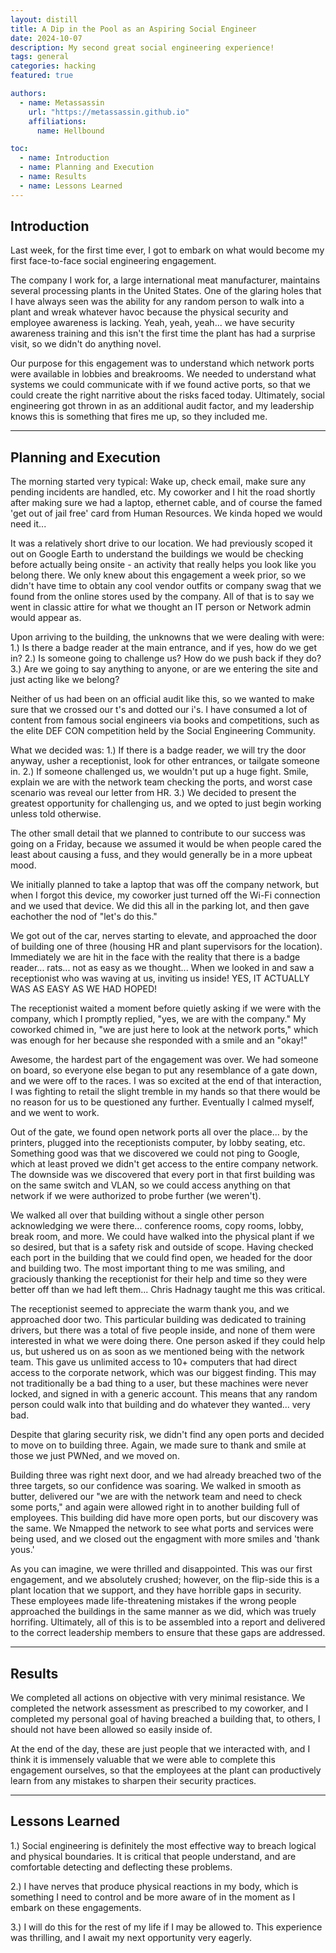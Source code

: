 ```yaml
---
layout: distill
title: A Dip in the Pool as an Aspiring Social Engineer
date: 2024-10-07
description: My second great social engineering experience!
tags: general
categories: hacking
featured: true

authors:
  - name: Metassassin
    url: "https://metassassin.github.io"
    affiliations:
      name: Hellbound

toc:
  - name: Introduction
  - name: Planning and Execution
  - name: Results
  - name: Lessons Learned
---
```


## Introduction

Last week, for the first time ever, I got to embark on what would become my first face-to-face social engineering engagement.

The company I work for, a large international meat manufacturer, maintains several processing plants in the United States. One of the glaring holes that I have always seen was the ability for any random person to walk into a plant and wreak whatever havoc because the physical security and employee awareness is lacking. Yeah, yeah, yeah... we have security awareness training and this isn't the first time the plant has had a surprise visit, so we didn't do anything novel.

Our purpose for this engagement was to understand which network ports were available in lobbies and breakrooms. We needed to understand what systems we could communicate with if we found active ports, so that we could create the right narritive about the risks faced today. Ultimately, social engineering got thrown in as an additional audit factor, and my leadership knows this is something that fires me up, so they included me.

---

## Planning and Execution

The morning started very typical: Wake up, check email, make sure any pending incidents are handled, etc. My coworker and I hit the road shortly after making sure we had a laptop, ethernet cable, and of course the famed 'get out of jail free' card from Human Resources. We kinda hoped we would need it...

It was a relatively short drive to our location. We had previously scoped it out on Google Earth to understand the buildings we would be checking before actually being onsite - an activity that really helps you look like you belong there. We only knew about this engagement a week prior, so we didn't have time to obtain any cool vendor outfits or company swag that we found from the online stores used by the company. All of that is to say we went in classic attire for what we thought an IT person or Network admin would appear as.

Upon arriving to the building, the unknowns that we were dealing with were:
1.) Is there a badge reader at the main entrance, and if yes, how do we get in?
2.) Is someone going to challenge us? How do we push back if they do? 
3.) Are we going to say anything to anyone, or are we entering the site and just acting like we belong?

Neither of us had been on an official audit like this, so we wanted to make sure that we crossed our t's and dotted our i's. I have consumed a lot of content from famous social engineers via books and competitions, such as the elite DEF CON competition held by the Social Engineering Community.

What we decided was:
1.) If there is a badge reader, we will try the door anyway, usher a receptionist, look for other entrances, or tailgate someone in.
2.) If someone challenged us, we wouldn't put up a huge fight. Smile, explain we are with the network team checking the ports, and worst case scenario was reveal our letter from HR.
3.) We decided to present the greatest opportunity for challenging us, and we opted to just begin working unless told otherwise.

The other small detail that we planned to contribute to our success was going on a Friday, because we assumed it would be when people cared the least about causing a fuss, and they would generally be in a more upbeat mood.

We initially planned to take a laptop that was off the company network, but when I forgot this device, my coworker just turned off the Wi-Fi connection and we used that device. We did this all in the parking lot, and then gave eachother the nod of "let's do this."

We got out of the car, nerves starting to elevate, and approached the door of building one of three (housing HR and plant supervisors for the location). Immediately we are hit in the face with the reality that there is a badge reader... rats... not as easy as we thought... When we looked in and saw a receptionist who was waving at us, inviting us inside! YES, IT ACTUALLY WAS AS EASY AS WE HAD HOPED!

The receptionist waited a moment before quietly asking if we were with the company, which I promptly replied, "yes, we are with the company." My coworked chimed in, "we are just here to look at the network ports," which was enough for her because she responded with a smile and an "okay!"

Awesome, the hardest part of the engagement was over. We had someone on board, so everyone else began to put any resemblance of a gate down, and we were off to the races. I was so excited at the end of that interaction, I was fighting to retail the slight tremble in my hands so that there would be no reason for us to be questioned any further. Eventually I calmed myself, and we went to work.

Out of the gate, we found open network ports all over the place... by the printers, plugged into the receptionists computer, by lobby seating, etc. Something good was that we discovered we could not ping to Google, which at least proved we didn't get access to the entire company network. The downside was we discovered that every port in that first building was on the same switch and VLAN, so we could access anything on that network if we were authorized to probe further (we weren't).

We walked all over that building without a single other person acknowledging we were there... conference rooms, copy rooms, lobby, break room, and more. We could have walked into the physical plant if we so desired, but that is a safety risk and outside of scope. Having checked each port in the building that we could find open, we headed for the door and building two. The most important thing to me was smiling, and graciously thanking the receptionist for their help and time so they were better off than we had left them... Chris Hadnagy taught me this was critical.

The receptionist seemed to appreciate the warm thank you, and we approached door two. This particular building was dedicated to training drivers, but there was a total of five people inside, and none of them were interested in what we were doing there. One person asked if they could help us, but ushered us on as soon as we mentioned being with the network team. This gave us unlimited access to 10+ computers that had direct access to the corporate network, which was our biggest finding. This may not traditionally be a bad thing to a user, but these machines were never locked, and signed in with a generic account. This means that any random person could walk into that building and do whatever they wanted... very bad.

Despite that glaring security risk, we didn't find any open ports and decided to move on to building three. Again, we made sure to thank and smile at those we just PWNed, and we moved on.

Building three was right next door, and we had already breached two of the three targets, so our confidence was soaring. We walked in smooth as butter, delivered our "we are with the network team and need to check some ports," and again were allowed right in to another building full of employees. This building did have more open ports, but our discovery was the same. We Nmapped the network to see what ports and services were being used, and we closed out the engagment with more smiles and 'thank yous.'

As you can imagine, we were thrilled and disappointed. This was our first engagement, and we absolutely crushed; however, on the flip-side this is a plant location that we support, and they have horrible gaps in security. These employees made life-threatening mistakes if the wrong people approached the buildings in the same manner as we did, which was truely horrifing. Ultimately, all of this is to be assembled into a report and delivered to the correct leadership members to ensure that these gaps are addressed.

---

## Results

We completed all actions on objective with very minimal resistance. We completed the network assessment as prescribed to my coworker, and I completed my personal goal of having breached a building that, to others, I should not have been allowed so easily inside of.

At the end of the day, these are just people that we interacted with, and I think it is immensely valuable that we were able to complete this engagement ourselves, so that the employees at the plant can productively learn from any mistakes to sharpen their security practices.

---

## Lessons Learned

1.) Social engineering is definitely the most effective way to breach logical and physical boundaries. It is critical that people understand, and are comfortable detecting and deflecting these problems.

2.) I have nerves that produce physical reactions in my body, which is something I need to control and be more aware of in the moment as I embark on these engagements.

3.) I will do this for the rest of my life if I may be allowed to. This experience was thrilling, and I await my next opportunity very eagerly.

